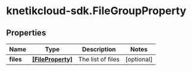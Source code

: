 # knetikcloud-sdk.FileGroupProperty

## Properties
Name | Type | Description | Notes
------------ | ------------- | ------------- | -------------
**files** | [**[FileProperty]**](FileProperty.md) | The list of files | [optional] 


